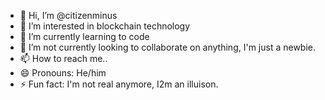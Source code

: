 - 👋 Hi, I’m @citizenminus
- 👀 I’m interested in blockchain technology
- 🌱 I’m currently learning to code
- 💞️ I’m not currently looking to collaborate on anything, I'm just a newbie.
- 📫 How to reach me..
- 😄 Pronouns: He/him
- ⚡ Fun fact: I'm not real anymore, I2m an illuison.

<!---
citizenminus/citizenminus is a ✨ special ✨ repository because its `README.md` (this file) appears on your GitHub profile.
You can click the Preview link to take a look at your changes.
--->

